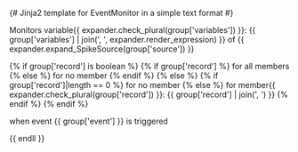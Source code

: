{# Jinja2 template for EventMonitor in a simple text format #}

Monitors variable{{ expander.check_plural(group['variables']) }}: {{ group['variables'] | join(', ', expander.render_expression) }} of {{ expander.expand_SpikeSource(group['source']) }}

{% if group['record'] is boolean %}
    {% if group['record'] %}
        for all members
    {% else %}
        for no member
    {% endif %}
{% else %}
    {% if group['record']|length == 0 %}
        for no member
    {% else %}
        for member{{ expander.check_plural(group['record']) }}: {{ group['record'] | join(', ') }}
    {% endif %}
{% endif %}

when event {{ group['event'] }} is triggered

{{ endll }}
